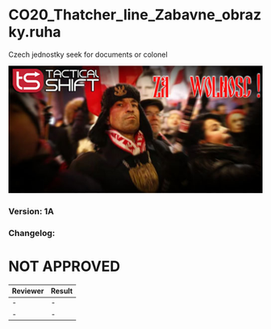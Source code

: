 # CO20_Thatcher_line_Zabavne_obrazky.ruha
Czech jednostky seek for documents or colonel

<img src='https://github.com/rempopo/CO45_Za_Wolnosc.eden/blob/main/overview.jpg' />		

### Version:			1A

### Changelog: 


# NOT APPROVED
| Reviewer | Result |
| ------------ | ------------- |
| - | - |
| - | - |
